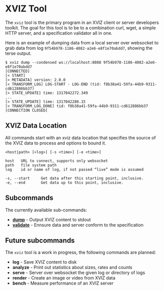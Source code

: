 # XVIZ Tool

The `xviz` tool is the primary program in an XVIZ client or server developers toolkit. The goal for
this tool is to be to a combination curl, wget, a simple HTTP server, and a specification validator
all in one.

Here is an example of dumping data from a local server over websocket to grab data from log
`9f54b978-1186-4082-a2e6-e8f1e70abdd7`, showing the terse output.

```
$ xviz dump --condensed ws://localhost:8088 9f54b978-1186-4082-a2e6-e8f1e70abdd7
[CONNECTED]
[< START]
[> METADATA] version: 2.0.0
[< TRANSFORM_LOG] LOG-START - LOG-END (tid: f8b38a41-59fa-44b9-9311-cd612886bb37)
[> STATE_UPDATE] time: 1317042272.349
...
[> STATE_UPDATE] time: 1317042288.15
[> TRANSFORM_LOG_DONE] tid: f8b38a41-59fa-44b9-9311-cd612886bb37
[CONNECTION CLOSED]
```

## XVIZ Data Location

All commands start with an xviz data location that specifies the source of the XVIZ data to process
and options to bound it.

```
<host|path> [<log>] [-s <time>] [-e <time>]

host   URL to connect, supports only websocket
path   file system path
log    id or name of log, if not passed “live” mode is assumed

-s, --start     Get data after this starting point, inclusive.
-e, --end       Get data up to this point, inclusive.
```

## Subcommands

The currently available sub-commands:

- **[dump](/docs/xviz-tool/dump.md)** - Output XVIZ content to stdout
- **[validate](/docs/xviz-tool/validate.md)** - Ennsure data and server conform to the specification

## Future subcommands

The `xviz` tool is a work in progress, the following commands are planned:

- **log** - Save XVIZ content to disk
- **analyze** - Print out statistics about sizes, rates and counts
- **serve** - Server over websocket the given log or directory of logs
- **render** - Create an image or video from XVIZ data
- **bench** - Measure performance of an XVIZ server
